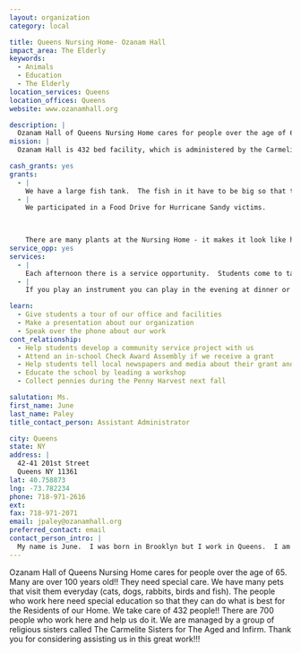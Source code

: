 ```yaml
---
layout: organization
category: local

title: Queens Nursing Home- Ozanam Hall
impact_area: The Elderly
keywords: 
  - Animals
  - Education
  - The Elderly
location_services: Queens
location_offices: Queens
website: www.ozanamhall.org

description: |
  Ozanam Hall of Queens Nursing Home cares for people over the age of 65.  Many are over 100 years old!!  They need special care.  We have many pets that visit them everyday (cats, dogs, rabbits, birds and fish).  The people who work here need special education so that they can do what is best for the Residents of our Home.   We take care of 432 people!!  There are 700 people who work here and help us do it.  We are managed by a group of religious sisters called The Carmelite Sisters for The Aged and Infirm.  Thank you for considering assisting us in this great work!!!
mission: |
  Ozanam Hall is 432 bed facility, which is administered by the Carmelite Sisters for the Aged and Infirm <http://www.carmelitesisters.com> . It is a facility that is woven into the fabric of the Carmelite Mission, which is bound together by the strength and guidance of Mother Angeline. Ozanam Hall was opened in 1971 in a residential community in Bayside, Queens, New York. The home is named for Frederic Ozanam, a 17th century lawyer and philosopher known for his charitable works such as founding of the St. Vincent de Paul Society. Ozanam Hall specializes in short term rehabilitation and skilled geriatric care. 

cash_grants: yes
grants: 
  - |
    We have a large fish tank.  The fish in it have to be big so that the people who live here can see them easily.  Fish after living for many years.  To replace a large fish costs approximately $300.00.  If you replace them with smaller less expensive ones they will grow and you may visit them.
  - |
    We participated in a Food Drive for Hurricane Sandy victims.

    

    There are many plants at the Nursing Home - it makes it look like home!!  In  the Spring we like to put flowering plants outside so that the people who live here  remember when they were young.  The plants cost approximately $200.00.
service_opp: yes
services: 
  - |
    Each afternoon there is a service opportunity.  Students come to take the people who live here who are in wheel chairs down to play bingo or to watch TV.
  - |
    If you play an instrument you can play in the evening at dinner or in our Day Rooms.  They really love that!!!

learn: 
  - Give students a tour of our office and facilities
  - Make a presentation about our organization
  - Speak over the phone about our work
cont_relationship: 
  - Help students develop a community service project with us
  - Attend an in-school Check Award Assembly if we receive a grant
  - Help students tell local newspapers and media about their grant and/or project with us
  - Educate the school by leading a workshop
  - Collect pennies during the Penny Harvest next fall

salutation: Ms.
first_name: June
last_name: Paley
title_contact_person: Assistant Administrator

city: Queens
state: NY
address: |
  42-41 201st Street  
  Queens NY 11361
lat: 40.758873
lng: -73.782234
phone: 718-971-2616
ext: 
fax: 718-971-2071
email: jpaley@ozanamhall.org
preferred_contact: email
contact_person_intro: |
  My name is June.  I was born in Brooklyn but I work in Queens.  I am a Registered Nurse.  I have worked at Ozanam Hall Nursing Home for 20 years.  That seems like a long time!!!  I have worked with Common Cents schools before.  We like to host the students who know that there is good work to be done in the community.  We have a BBQ for the class that gives us the grant.  This way you get to see where your money is going.
---
```

Ozanam Hall of Queens Nursing Home cares for people over the age of 65.  Many are over 100 years old!!  They need special care.  We have many pets that visit them everyday (cats, dogs, rabbits, birds and fish).  The people who work here need special education so that they can do what is best for the Residents of our Home.   We take care of 432 people!!  There are 700 people who work here and help us do it.  We are managed by a group of religious sisters called The Carmelite Sisters for The Aged and Infirm.  Thank you for considering assisting us in this great work!!!